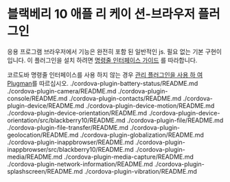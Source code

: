 <!---
 license: Licensed to the Apache Software Foundation (ASF) under one
         or more contributor license agreements.  See the NOTICE file
         distributed with this work for additional information
         regarding copyright ownership.  The ASF licenses this file
         to you under the Apache License, Version 2.0 (the
         "License"); you may not use this file except in compliance
         with the License.  You may obtain a copy of the License at

           http://www.apache.org/licenses/LICENSE-2.0

         Unless required by applicable law or agreed to in writing,
         software distributed under the License is distributed on an
         "AS IS" BASIS, WITHOUT WARRANTIES OR CONDITIONS OF ANY
         KIND, either express or implied.  See the License for the
         specific language governing permissions and limitations
         under the License.
-->

# 블랙베리 10 애플 리 케이 션-브라우저 플러그인

응용 프로그램 브라우저에서 기능은 완전히 포함 된 일반적인 js. 필요 없는 기본 구현이입니다. 이 플러그인을 설치 하려면 [명령줄 인터페이스 가이드](http://cordova.apache.org/docs/en/edge/guide_cli_index.md.html#The%20Command-line%20Interface) 를 따라합니다.

코르도바 명령줄 인터페이스를 사용 하지 않는 경우 [관리 플러그인을 사용 하 여 Plugman](http://cordova.apache.org/docs/en/edge/guide_plugin_ref_plugman.md.html)를 따르십시오. ./cordova-plugin-battery-status/README.md ./cordova-plugin-camera/README.md ./cordova-plugin-console/README.md ./cordova-plugin-contacts/README.md ./cordova-plugin-device/README.md ./cordova-plugin-device-motion/README.md ./cordova-plugin-device-orientation/README.md ./cordova-plugin-device-orientation/src/blackberry10/README.md ./cordova-plugin-file/README.md ./cordova-plugin-file-transfer/README.md ./cordova-plugin-geolocation/README.md ./cordova-plugin-globalization/README.md ./cordova-plugin-inappbrowser/README.md ./cordova-plugin-inappbrowser/src/blackberry10/README.md ./cordova-plugin-media/README.md ./cordova-plugin-media-capture/README.md ./cordova-plugin-network-information/README.md ./cordova-plugin-splashscreen/README.md ./cordova-plugin-vibration/README.md
